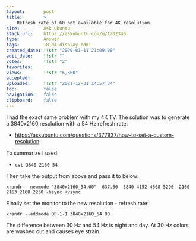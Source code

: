 ```yaml
---
layout:       post
title:        >
    Refresh rate of 60 not available for 4K resolution
site:         Ask Ubuntu
stack_url:    https://askubuntu.com/q/1202340
type:         Answer
tags:         18.04 display hdmi
created_date: !!str "2020-01-11 21:09:00"
edit_date:    !!str ""
votes:        !!str "2"
favorites:    
views:        !!str "6,360"
accepted:     
uploaded:     !!str "2021-12-31 14:57:34"
toc:          false
navigation:   false
clipboard:    false
---
```


I had the exact same problem with my 4K TV. The solution was to generate a 3840x2160 resolution with a 54 Hz refresh rate:

- https://askubuntu.com/questions/377937/how-to-set-a-custom-resolution

To summarize I used:

- `cvt 3840 2160 54`

Then take the output from above and pass it to below:

``` 
xrandr --newmode "3840x2160_54.00"  637.50  3840 4152 4568 5296  2160 2163 2168 2230 -hsync +vsync

```

Finally set the monitor to the new resolution - refresh rate:

``` 
xrandr --addmode DP-1-1 3840x2160_54.00

```

The difference between 30 Hz and 54 Hz is night and day. At 30 Hz colors are washed out and causes eye strain.
